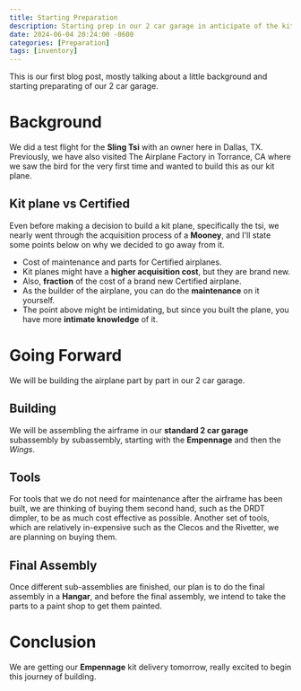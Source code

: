 ```yaml
---
title: Starting Preparation
description: Starting prep in our 2 car garage in anticipate of the kit delivery this week.
date: 2024-06-04 20:24:00 -0600
categories: [Preparation]
tags: [inventory]
---
```


This is our first blog post, mostly talking about a little background and starting preparating of our 2 car garage.

# Background
We did a test flight for the **Sling Tsi** with an owner here in Dallas, TX. Previously, we have also visited The Airplane Factory in Torrance, CA where we saw the bird for the very first time and wanted to build this as our kit plane.

## Kit plane vs Certified
Even before making a decision to build a kit plane, specifically the tsi, we nearly went through the acquisition process of a **Mooney**, and I'll state some points below on why we decided to go away from it.
* Cost of maintenance and parts for Certified airplanes.
* Kit planes might have a **higher acquisition cost**, but they are brand new.
* Also, **fraction** of the cost of a brand new Certified airplane.
* As the builder of the airplane, you can do the **maintenance** on it yourself.
* The point above might be intimidating, but since you built the plane, you have more **intimate knowledge** of it.

# Going Forward
We will be building the airplane part by part in our 2 car garage.

## Building
We will be assembling the airframe in our **standard 2 car garage** subassembly by subassembly, starting with the **Empennage** and then the _Wings_.

## Tools
For tools that we do not need for maintenance after the airframe has been built, we are thinking of buying them second hand, such as the DRDT dimpler, to be as much cost effective as possible. Another set of tools, which are relatively in-expensive such as the Clecos and the Rivetter, we are planning on buying them.

## Final Assembly
Once different sub-assemblies are finished, our plan is to do the final assembly in a **Hangar**, and before the final assembly, we intend to take the parts to a paint shop to get them painted.

# Conclusion
We are getting our **Empennage** kit delivery tomorrow, really excited to begin this journey of building.
